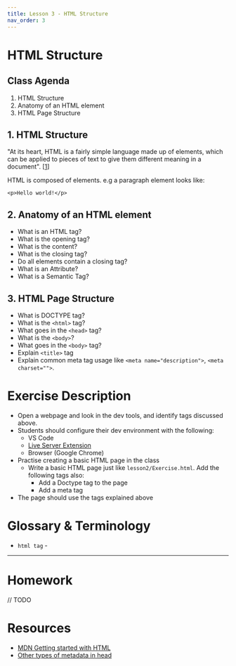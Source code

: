 ```yaml
---
title: Lesson 3 - HTML Structure
nav_order: 3
---
```


# HTML Structure

## Class Agenda

1. HTML Structure
2. Anatomy of an HTML element
3. HTML Page Structure

## 1. HTML Structure

"At its heart, HTML is a fairly simple language made up of elements, which can be applied to pieces of text to give them different meaning in a document". [[1](https://developer.mozilla.org/en-US/docs/Learn/HTML/Introduction_to_HTML)]

HTML is composed of elements. e.g a paragraph element looks like:
```
<p>Hello world!</p>
```

## 2. Anatomy of an HTML element

- What is an HTML tag?
- What is the opening tag?
- What is the content?
- What is the closing tag?
- Do all elements contain a closing tag?
- What is an Attribute?
- What is a Semantic Tag?

## 3. HTML Page Structure
- What is DOCTYPE tag?
- What is the `<html>` tag?
- What goes in the `<head>` tag?
- What is the `<body>`?
- What goes in the `<body>` tag?
- Explain `<title>` tag
- Explain common meta tag usage like `<meta name="description">`, `<meta charset="">`.


# Exercise Description

- Open a webpage and look in the dev tools, and identify tags discussed above.
- Students should configure their dev environment with the following:
  - VS Code
  - [Live Server Extension](https://marketplace.visualstudio.com/items?itemName=ritwickdey.LiveServer)
  - Browser (Google Chrome)
- Practise creating a basic HTML page in the class
  - Write a basic HTML page just like `lesson2/Exercise.html`. Add the following tags also:
    - Add a Doctype tag to the page
    - Add a meta tag
- The page should use the tags explained above

# Glossary & Terminology

- `html tag` -

---

# Homework

// TODO

# Resources

- [MDN Getting started with HTML](https://developer.mozilla.org/en-US/docs/Learn/HTML/Introduction_to_HTML/Getting_started)
- [Other types of metadata in head](https://developer.mozilla.org/en-US/docs/Learn/HTML/Introduction_to_HTML/The_head_metadata_in_HTML#other_types_of_metadata)
